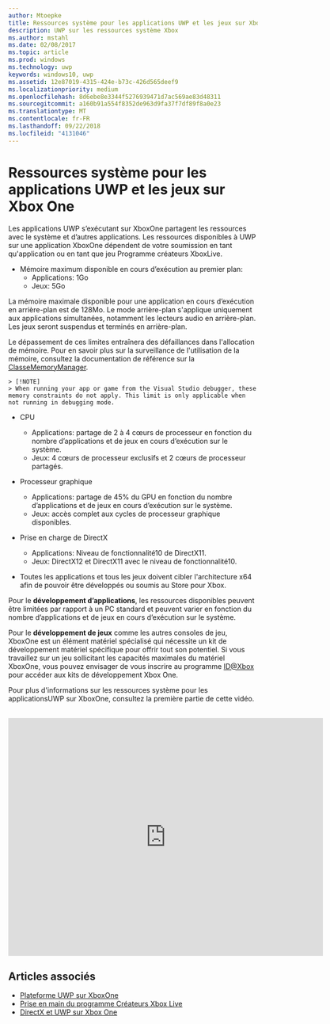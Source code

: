 ```yaml
---
author: Mtoepke
title: Ressources système pour les applications UWP et les jeux sur XboxOne
description: UWP sur les ressources système Xbox
ms.author: mstahl
ms.date: 02/08/2017
ms.topic: article
ms.prod: windows
ms.technology: uwp
keywords: windows10, uwp
ms.assetid: 12e87019-4315-424e-b73c-426d565deef9
ms.localizationpriority: medium
ms.openlocfilehash: 8d6ebe8e3344f5276939471d7ac569ae83d48311
ms.sourcegitcommit: a160b91a554f8352de963d9fa37f7df89f8a0e23
ms.translationtype: MT
ms.contentlocale: fr-FR
ms.lasthandoff: 09/22/2018
ms.locfileid: "4131046"
---
```

# <a name="system-resources-for-uwp-apps-and-games-on-xbox-one"></a>Ressources système pour les applications UWP et les jeux sur Xbox One

Les applications UWP s’exécutant sur XboxOne partagent les ressources avec le système et d’autres applications. Les ressources disponibles à UWP sur une application XboxOne dépendent de votre soumission en tant qu'application ou en tant que jeu Programme créateurs XboxLive.

* Mémoire maximum disponible en cours d’exécution au premier plan:
    * Applications: 1Go
    * Jeux: 5Go

La mémoire maximale disponible pour une application en cours d’exécution en arrière-plan est de 128Mo. Le mode arrière-plan s'applique uniquement aux applications simultanées, notamment les lecteurs audio en arrière-plan.  Les jeux seront suspendus et terminés en arrière-plan.

Le dépassement de ces limites entraînera des défaillances dans l'allocation de mémoire. Pour en savoir plus sur la surveillance de l'utilisation de la mémoire, consultez la documentation de référence sur la [ClasseMemoryManager](https://msdn.microsoft.com/library/windows/apps/windows.system.memorymanager.aspx).
    
    > [!NOTE]
    > When running your app or game from the Visual Studio debugger, these memory constraints do not apply. This limit is only applicable when not running in debugging mode.

* CPU
    * Applications: partage de 2 à 4 cœurs de processeur en fonction du nombre d’applications et de jeux en cours d’exécution sur le système.
    * Jeux: 4 cœurs de processeur exclusifs et 2 cœurs de processeur partagés.

* Processeur graphique
    * Applications: partage de 45% du GPU en fonction du nombre d’applications et de jeux en cours d’exécution sur le système.
    * Jeux: accès complet aux cycles de processeur graphique disponibles.

* Prise en charge de DirectX
    * Applications: Niveau de fonctionnalité10 de DirectX11.
    * Jeux: DirectX12 et DirectX11 avec le niveau de fonctionnalité10.

* Toutes les applications et tous les jeux doivent cibler l'architecture x64 afin de pouvoir être développés ou soumis au Store pour Xbox.  

Pour le **développement d’applications**, les ressources disponibles peuvent être limitées par rapport à un PC standard et peuvent varier en fonction du nombre d’applications et de jeux en cours d’exécution sur le système.

Pour le **développement de jeux** comme les autres consoles de jeu, XboxOne est un élément matériel spécialisé qui nécessite un kit de développement matériel spécifique pour offrir tout son potentiel. Si vous travaillez sur un jeu sollicitant les capacités maximales du matériel XboxOne, vous pouvez envisager de vous inscrire au programme [ID@Xbox](http://www.xbox.com/Developers/id) pour accéder aux kits de développement Xbox One.


Pour plus d'informations sur les ressources système pour les applicationsUWP sur XboxOne, consultez la première partie de cette vidéo.
</br>
</br>
<iframe src="https://mva.microsoft.com/en-US/training-courses-embed/developing-xbox-one-applications-16860/Video-What-s-Unique--vk0fOPf9C_2006218965" width="636" height="480" allowFullScreen frameBorder="0"></iframe>

## <a name="see-also"></a>Articles associés
- [Plateforme UWP sur XboxOne](index.md)
- [Prise en main du programme Créateurs Xbox Live](../xbox-live/get-started-with-creators/get-started-with-xbox-live-creators.md)
- [DirectX et UWP sur Xbox One](https://blogs.msdn.microsoft.com/chuckw/2017/12/15/directx-and-uwp-on-xbox-one/)

